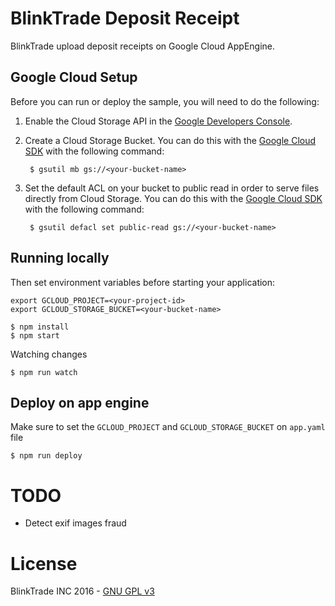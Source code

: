 # BlinkTrade Deposit Receipt

BlinkTrade upload deposit receipts on Google Cloud AppEngine.

## Google Cloud Setup

Before you can run or deploy the sample, you will need to do the following:

1. Enable the Cloud Storage API in the [Google Developers Console](https://console.developers.google.com/project/_/apiui/apiview/storage/overview).

2. Create a Cloud Storage Bucket. You can do this with the [Google Cloud SDK](https://cloud.google.com/sdk)
with the following command:

        $ gsutil mb gs://<your-bucket-name>

3. Set the default ACL on your bucket to public read in order to serve files
directly from Cloud Storage. You can do this with the [Google Cloud SDK](https://cloud.google.com/sdk)
with the following command:

        $ gsutil defacl set public-read gs://<your-bucket-name>

## Running locally

Then set environment variables before starting your application:

    export GCLOUD_PROJECT=<your-project-id>
    export GCLOUD_STORAGE_BUCKET=<your-bucket-name>

    $ npm install
    $ npm start

Watching changes

    $ npm run watch

## Deploy on app engine

Make sure to set the `GCLOUD_PROJECT` and `GCLOUD_STORAGE_BUCKET` on `app.yaml` file

    $ npm run deploy

# TODO

* Detect exif images fraud

# License
BlinkTrade INC 2016 - [GNU GPL v3](./LICENSE)
